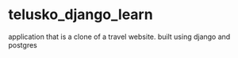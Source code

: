 # telusko_django_learn
application that is a clone of a travel website.
built using django and postgres

